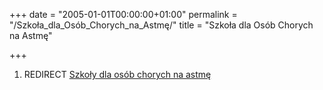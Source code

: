 +++
date = "2005-01-01T00:00:00+01:00"
permalink = "/Szkoła_dla_Osób_Chorych_na_Astmę/"
title = "Szkoła dla Osób Chorych na Astmę"

+++

1.  REDIRECT [Szkoły dla osób chorych na astmę](/atopedia/Szkoły_dla_osób_chorych_na_astmę "wikilink")
